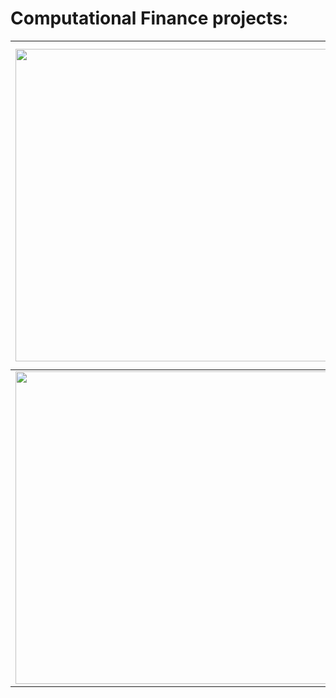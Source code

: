 # Computational Finance projects: 
<table>
<tbody>
<td><img src="https://gist.githubusercontent.com/robertogl/e0115dc303472a9cfd52bbbc8edb7665/raw/carbonNeutral.jpg"  width=500 /></td>
<td><p><h2><a href="https://github.com/mathworks/MathWorks-Excellence-in-Innovation/blob/main/projects/Carbon%20Neutrality"></a>Carbon Neutrality</h2></p>
<p>Build a CO2 emission model from historical data and create a plan to achieve carbon neutrality in the future.</p>
<p><strong>Impact</strong>: Set up a strategy for carbon neutrality and consolidate the international collaboration.</p>
<p><strong>Expertise gained</strong>: Computational Finance, Sustainability and Renewable Energy, Modeling and Simulation, Machine Learning</p></td>
</tbody>
<tbody>
<td><img src="https://gist.githubusercontent.com/robertogl/e0115dc303472a9cfd52bbbc8edb7665/raw/cripto.png"  width=500 /></td>
<td><p><h2><a href="https://github.com/mathworks/MathWorks-Excellence-in-Innovation/tree/main/projects/Sentiment%20Analysis%20in%20Cryptocurrency%20Trading">Sentiment Analysis in Cryptocurrency Trading</a></h2></p>
<p>Build your own cryptocurrency trading strategies based on sentiment analysis.</p>
<p><strong>Impact</strong>: Have a foundation on the potential opportunities on Environmental, Social, and Governance (ESG) portfolio analysis.</p>
<p><strong>Expertise gained</strong>: Artificial Intelligence, Deep Learning, Machine Learning, Text Analytics</p></td>
</tbody>
</table>